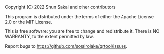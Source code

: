 Copyright (C) 2022 Shun Sakai and other contributors

This program is distributed under the terms of either the Apache License 2.0 or
the MIT License.

This is free software: you are free to change and redistribute it. There is NO
WARRANTY, to the extent permitted by law.

Report bugs to <https://github.com/sorairolake/qrtool/issues>.
